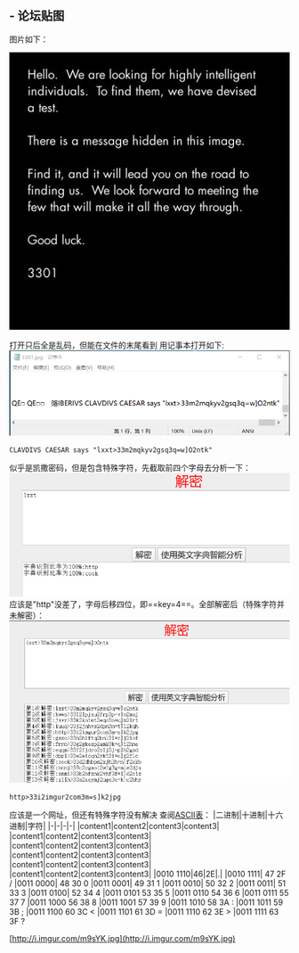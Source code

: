 ## - 论坛贴图
图片如下：

![3301](./images/3301.jpg)

打开只后全是乱码，但能在文件的末尾看到
用记事本打开如下:
![记事本打开](./images/1.png)

```
CLAVDIVS CAESAR says "lxxt>33m2mqkyv2gsq3q=w]O2ntk"
```

似乎是凯撒密码，但是包含特殊字符，先截取前四个字母去分析一下：
![decode1](./images/decode1.png)
应该是"http"没差了，字母后移四位，即==key=4==。全部解密后（特殊字符并未解密）：
![decode2](./images/decode2.png)

```
http>33i2imgur2com3m=s]k2jpg
```

应该是一个网址，但还有特殊字符没有解决
查阅[ASCII表](http://ascii.911cha.com/)：
|二进制|十进制|十六进制|字符|
|-|-|-|-|
|content1|content2|content3|content3|
|content1|content2|content3|content3|
|content1|content2|content3|content3|
|content1|content2|content3|content3|
|content1|content2|content3|content3|
|content1|content2|content3|content3|
|0010 1110|46|2E|.|
|0010 1111| 	47 	2F 	/
|0011 0000| 	48 	30 	0
|0011 0001| 	49 	31 	1
|0011 0010| 	50 	32 	2
|0011 0011| 	51 	33 	3
|0011 0100| 	52 	34 	4
|0011 0101 	53 	35 	5
|0011 0110 	54 	36 	6
|0011 0111 	55 	37 	7
|0011 1000 	56 	38 	8
|0011 1001 	57 	39 	9
|0011 1010 	58 	3A 	:
|0011 1011 	59 	3B 	;
|0011 1100 	60 	3C 	<
|0011 1101 	61 	3D 	=
|0011 1110 	62 	3E 	>
|0011 1111 	63 	3F 	?

[http://i.imgur.com/m9sYK.jpg](http://i.imgur.com/m9sYK.jpg)